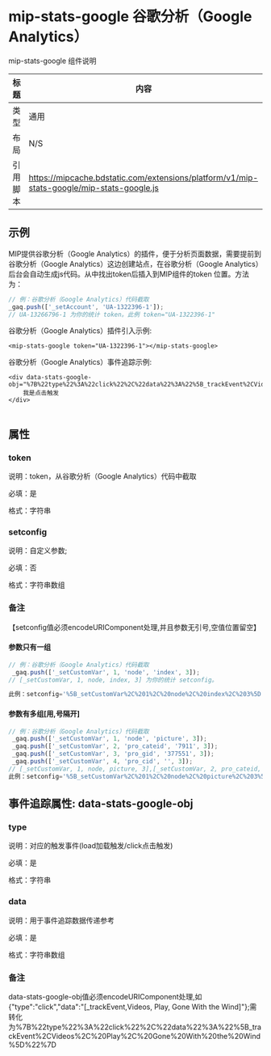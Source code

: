 # mip-stats-google 谷歌分析（Google Analytics）

mip-stats-google 组件说明

标题|内容
----|----
类型|通用
布局|N/S
引用脚本|https://mipcache.bdstatic.com/extensions/platform/v1/mip-stats-google/mip-stats-google.js

## 示例

MIP提供谷歌分析（Google Analytics）的插件，便于分析页面数据，需要提前到谷歌分析（Google Analytics）这边创建站点，在谷歌分析（Google Analytics）后台会自动生成js代码。从中找出token后插入到MIP组件的token
位置。方法为：

``` javascript
// 例：谷歌分析（Google Analytics）代码截取
_gaq.push(['_setAccount', 'UA-1322396-1']);
// UA-13266796-1 为你的统计 token。此例 token="UA-1322396-1"
```

谷歌分析（Google Analytics）插件引入示例:

```
<mip-stats-google token="UA-1322396-1"></mip-stats-google>

```

谷歌分析（Google Analytics）事件追踪示例:
```
<div data-stats-google-obj="%7B%22type%22%3A%22click%22%2C%22data%22%3A%22%5B_trackEvent%2CVideos%2C%20Play%2C%20Gone%20With%20the%20Wind%5D%22%7D">
    我是点击触发
</div>
 
```

## 属性

### token

说明：token，从谷歌分析（Google Analytics）代码中截取

必填：是

格式：字符串


### setconfig

说明：自定义参数;

必填：否

格式：字符串数组

### 备注

【setconfig值必须encodeURIComponent处理,并且参数无引号,空值位置留空】

#### 参数只有一组

``` javascript
// 例：谷歌分析（Google Analytics）代码截取
 _gaq.push(['_setCustomVar', 1, 'node', 'index', 3]);
// [_setCustomVar, 1, node, index, 3] 为你的统计 setconfig。

此例：setconfig='%5B_setCustomVar%2C%201%2C%20node%2C%20index%2C%203%5D';
``` 

#### 参数有多组[用,号隔开]

``` javascript
// 例：谷歌分析（Google Analytics）代码截取
 _gaq.push(['_setCustomVar', 1, 'node', 'picture', 3]);
 _gaq.push(['_setCustomVar', 2, 'pro_cateid', '7911', 3]);
 _gaq.push(['_setCustomVar', 3, 'pro_gid', '377551', 3]);
 _gaq.push(['_setCustomVar', 4, 'pro_cid', '', 3]);
// [_setCustomVar, 1, node, picture, 3],[_setCustomVar, 2, pro_cateid, 7911, 3],[_setCustomVar, 3, pro_gid, 377551, 3],[_setCustomVar, 4, pro_cid, , 3] 为你的统计 setconfig。
此例：setconfig='%5B_setCustomVar%2C%201%2C%20node%2C%20picture%2C%203%5D%2C%5B_setCustomVar%2C%202%2C%20pro_cateid%2C%207911%2C%203%5D%2C%5B_setCustomVar%2C%203%2C%20pro_gid%2C%20377551%2C%203%5D%2C%5B_setCustomVar%2C%204%2C%20pro_cid%2C%20%2C%203%5D';
``` 

## 事件追踪属性: data-stats-google-obj

### type

说明：对应的触发事件(load加载触发/click点击触发)

必填：是

格式：字符串


### data

说明：用于事件追踪数据传递参考

必填：是

格式：字符串数组

### 备注

data-stats-google-obj值必须encodeURIComponent处理,如{"type":"click","data":"[_trackEvent,Videos, Play, Gone With the Wind]"};需转化为%7B%22type%22%3A%22click%22%2C%22data%22%3A%22%5B_trackEvent%2CVideos%2C%20Play%2C%20Gone%20With%20the%20Wind%5D%22%7D

